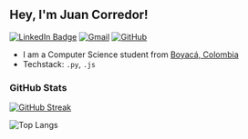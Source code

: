 ## Hey, I'm Juan Corredor!

[![LinkedIn Badge](https://img.shields.io/badge/LinkedIn-Juan_Pablo_Corredor_Castañeda-blue?logo=Linkedin&logoColor=blue&style=social&link=https://www.linkedin.com/in/juan-pablo-corredor-castaneda-06132326a/)](https://www.linkedin.com/in/juan-pablo-corredor-castaneda-06132326a/)
[![Gmail](https://img.shields.io/badge/Email-jcorredorca@unal.edu.co-red?logo=gmail&style=social)](mailto:jcorredorca@unal.edu.co)
[![GitHub](https://img.shields.io/github/followers/jcorredorca?label=Follow&style=social)](https://github.com/jcorredorca)

* I am a Computer Science student from [Boyacá, Colombia](https://www.youtube.com/watch?v=omX5W1BdceQ)
* Techstack: `.py`, `.js`

### GitHub Stats

[![GitHub Streak](https://github-readme-streak-stats.herokuapp.com?user=jcorredorca&theme=dracula)](https://git.io/streak-stats)

![Top Langs](https://github-readme-stats.vercel.app/api/top-langs/?username=anuraghazra&layout=compact&theme=dracula)
